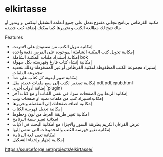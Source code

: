 # elkirtasse
مكتبة القرطاس برنامج مجاني مفتوح تعمل على جميع أنظمة التشغيل لينكس او وندوز أو ماك تتيح لك مطالعة الكتب و تحريرها كما يمكنك إضافة كتب جديدة

Features
* إمكانية تنزيل الكتب من مستودع على الأنترنت
* إمكانية تحويل كتب المكتبة الشاملة الموجودة على القرص دفعة واحدة
* إمكانية إستيراد ملفات المكتبة الشاملة bok
* إمكانية إنشاء كتاب فارغ وفهرسته بكل سهولة
* إستيراد مجموعة الكتب المظغوطة لمكتبة القرطاس أو غير المضغوطة·وذلك بتحديد مجموعة الملفات·
* إمكانية تغيير أيقونة كل كتاب على حدآ
* إمكانية تصدير الكتب إلى سيغ ملفات عديدة مثل odf,pdf,epub,html
* إضافة أدوات أخرى (plugin)
* إمكانية الربط بين الصفحات سواء في نفس الكتاب أو مع كتاب آخر
* إمكانيةاستيراد كتب من ملفات نصية او صفحات ويب
* إمكانية اضافة صفحاتك إلى المفضلة وتحريرها
* إمكانية تعديل فهرسة الكتاب
* امكانية تغيير طريقة العرظ من لون وخطوط
* امكانية تغيير سمة البرنامج
* عرض القرءان الكريم بطريقة السور والاجزاء مع امكانية البحث في الايات.
* إمكانية تغيير فهرسة الكتب والمجموعات التي تنتمي إليها
* إمكانية تغيير لغة البرنامج
* إمكانية إظهار وإخفاء التشكيل


https://sourceforge.net/projects/elkirtasse/
